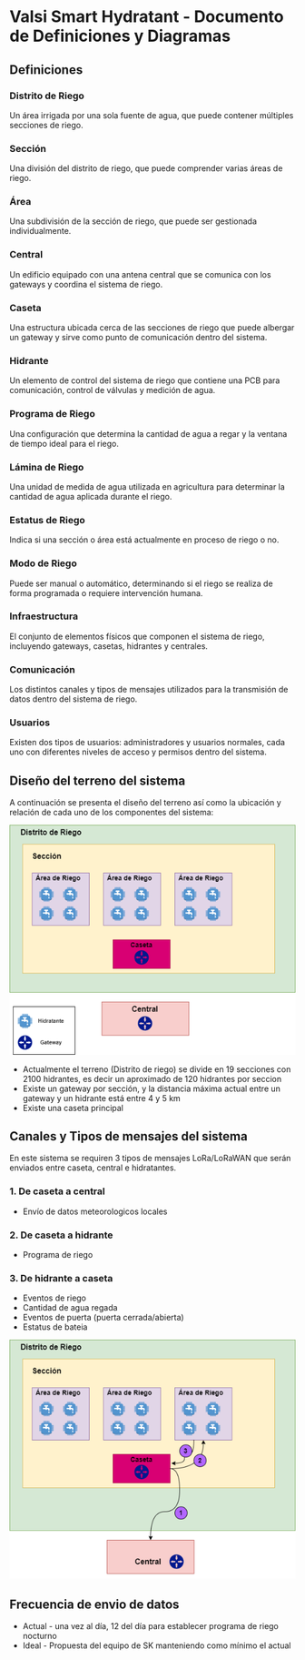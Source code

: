 # Valsi Smart Hydratant - Documento de Definiciones y Diagramas

## Definiciones

### Distrito de Riego

Un área irrigada por una sola fuente de agua, que puede contener múltiples secciones de riego.

### Sección

Una división del distrito de riego, que puede comprender varias áreas de riego.

### Área

Una subdivisión de la sección de riego, que puede ser gestionada individualmente.

### Central

Un edificio equipado con una antena central que se comunica con los gateways y coordina el sistema de riego.

### Caseta

Una estructura ubicada cerca de las secciones de riego que puede albergar un gateway y sirve como punto de comunicación dentro del sistema.

### Hidrante

Un elemento de control del sistema de riego que contiene una PCB para comunicación, control de válvulas y medición de agua.

### Programa de Riego

Una configuración que determina la cantidad de agua a regar y la ventana de tiempo ideal para el riego.

### Lámina de Riego

Una unidad de medida de agua utilizada en agricultura para determinar la cantidad de agua aplicada durante el riego.

### Estatus de Riego

Indica si una sección o área está actualmente en proceso de riego o no.

### Modo de Riego

Puede ser manual o automático, determinando si el riego se realiza de forma programada o requiere intervención humana.

### Infraestructura

El conjunto de elementos físicos que componen el sistema de riego, incluyendo gateways, casetas, hidrantes y centrales.

### Comunicación

Los distintos canales y tipos de mensajes utilizados para la transmisión de datos dentro del sistema de riego.

### Usuarios

Existen dos tipos de usuarios: administradores y usuarios normales, cada uno con diferentes niveles de acceso y permisos dentro del sistema.


## Diseño del terreno del sistema

A continuación se presenta el diseño del terreno así como la ubicación y relación de cada uno de los componentes del sistema:

![diseño del terreno del sistema](./valsi_map-Overview.drawio.png)

- Actualmente el terreno (Distrito de riego) se divide en 19 secciones con 2100 hidrantes, es decir un aproximado de 120 hidrantes por seccion
- Existe un gateway por sección, y la distancia máxima actual entre un gateway y un hidrante está entre 4 y 5 km
- Existe una caseta principal

## Canales y Tipos de mensajes del sistema

En este sistema se requiren 3 tipos de mensajes LoRa/LoRaWAN que serán enviados entre caseta, central e hidratantes.

### 1. De caseta a central

- Envío de datos meteorologicos locales

### 2. De caseta a hidrante

- Programa de riego

### 3. De hidrante a caseta

- Eventos de riego
- Cantidad de agua regada
- Eventos de puerta (puerta cerrada/abierta)
- Estatus de bateia

![tipos de mensajes del sistema](./valsi_map-Comunicaction.drawio.png)

## Frecuencia de envio de datos

- Actual - una vez al día, 12 del día para establecer programa de riego nocturno
- Ideal - Propuesta del equipo de SK manteniendo como mínimo el actual

